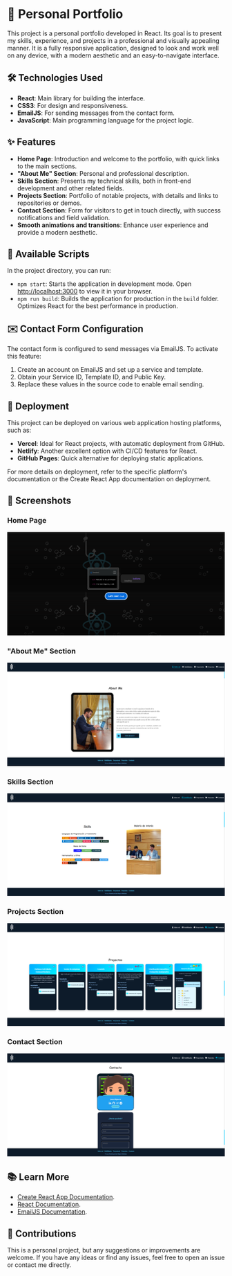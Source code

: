 # 🌟 Personal Portfolio

This project is a personal portfolio developed in React. Its goal is to present my skills, experience, and projects in a professional and visually appealing manner. It is a fully responsive application, designed to look and work well on any device, with a modern aesthetic and an easy-to-navigate interface.

## 🛠️ Technologies Used

- **React**: Main library for building the interface.
- **CSS3**: For design and responsiveness.
- **EmailJS**: For sending messages from the contact form.
- **JavaScript**: Main programming language for the project logic.

## ✨ Features

- **Home Page**: Introduction and welcome to the portfolio, with quick links to the main sections.
- **"About Me" Section**: Personal and professional description.
- **Skills Section**: Presents my technical skills, both in front-end development and other related fields.
- **Projects Section**: Portfolio of notable projects, with details and links to repositories or demos.
- **Contact Section**: Form for visitors to get in touch directly, with success notifications and field validation.
- **Smooth animations and transitions**: Enhance user experience and provide a modern aesthetic.

## 📜 Available Scripts

In the project directory, you can run:

- `npm start`: Starts the application in development mode. Open [http://localhost:3000](http://localhost:3000) to view it in your browser.
- `npm run build`: Builds the application for production in the `build` folder. Optimizes React for the best performance in production.

## ✉️ Contact Form Configuration

The contact form is configured to send messages via EmailJS. To activate this feature:

1. Create an account on EmailJS and set up a service and template.
2. Obtain your Service ID, Template ID, and Public Key.
3. Replace these values in the source code to enable email sending.

## 🚀 Deployment

This project can be deployed on various web application hosting platforms, such as:

- **Vercel**: Ideal for React projects, with automatic deployment from GitHub.
- **Netlify**: Another excellent option with CI/CD features for React.
- **GitHub Pages**: Quick alternative for deploying static applications.

For more details on deployment, refer to the specific platform's documentation or the Create React App documentation on deployment.

## 📸 Screenshots

### Home Page

![Home Page](src/assets/readme/inicio.png)

### "About Me" Section

![About Me Section](src/assets/readme/about_me.png)

### Skills Section

![Skills Section](src/assets/readme/skills.png)

### Projects Section

![Projects Section](src/assets/readme/projects.png)

### Contact Section

![Contact Section](src/assets/readme/contact.png)

## 📚 Learn More

- [Create React App Documentation](https://create-react-app.dev/docs/getting-started/).
- [React Documentation](https://reactjs.org/docs/getting-started.html).
- [EmailJS Documentation](https://www.emailjs.com/docs/).

## 🤝 Contributions

This is a personal project, but any suggestions or improvements are welcome. If you have any ideas or find any issues, feel free to open an issue or contact me directly.
